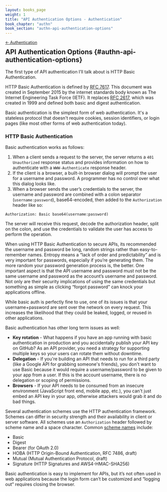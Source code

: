 ```yaml
---
layout: books_page
weight: 1
title: "API Authentication Options - Authentication"
book_chapter: "authn"
book_section: "authn-api-authentication-options"
---
```


<div style="font-size: 0.9em; margin-bottom: -20px;"><a href="/books/api-security/authn/">&larr; Authentication</a></div>

## API Authentication Options {#authn-api-authentication-options}

The first type of API authentication I’ll talk about is HTTP Basic Authentication.

HTTP Basic Authentication is defined by [RFC 7617](https://tools.ietf.org/html/rfc7617). This document was created in September 2015 by the internet standards body known as The Internet Engineering Task Force (IETF). It replaces [RFC 2617](https://tools.ietf.org/html/rfc2617), which was created in 1999 and defined both basic and digest authentication.

Basic authentication is the simplest form of web authentication. It's a stateless protocol that doesn't require cookies, session identifiers, or login pages (like most other forms of web authentication today).

### HTTP Basic Authentication

Basic authentication works as follows:

1. When a client sends a request to the server, the server returns a `401 Unauthorized` response status and provides information on how to authenticate with a <code style="word-break: keep-all">WWW-Authenticate</code> response header.
1. If the client is a browser, a built-in browser dialog will prompt the user for a username and password. A programmer has no control over what this dialog looks like.
1. When a browser sends the user’s credentials to the server, the username and password are combined with a colon separator (`username:password`), base64-encoded, then added to the `Authorization` header like so:

```
Authorization: Basic base64(username:password)
```

The server will receive this request, decode the authorization header, split on the colon, and use the credentials to validate the user has access to perform the operation.

When using HTTP Basic Authentication to secure APIs, its recommended the username and password be long, random strings rather than easy-to-remember names. Entropy means a “lack of order and predictability” and is very important for passwords, especially if you’re generating them. The more random your password generation process is, the better. One important aspect is that the API username and password must not be the same username and password as the account’s username and password. Not only are their security implications of using the same credentials but something as simple as clicking “forgot password” can knock your applications offline.

While basic auth is perfectly fine to use, one of its issues is that your username+password are sent over the network on every request. This increases the likelihood that they could be leaked, logged, or reused in other applications.


Basic authentication has other long term issues as well:

- **Key rotation** - What happens if you have an app running with basic authentication in production and you accidentally publish your API key on GitHub? As an API provider, you need a strategy for supporting multiple keys so your users can rotate them without downtime.
- **Delegation** - If you're building an API that needs to run for a third party (like a Google API for grabbing someone's friends), you don't want to use Basic because it would require a username/password to be given to your app from a user. If this is the account username, there is no delegation or scoping of permissions.
- **Browsers** - If your API needs to be consumed from an insecure environment (JavaScript front end, mobile app, etc.), you can't just embed an API key in your app, otherwise attackers would grab it and do bad things.

Several authentication schemes use the HTTP authentication framework. Schemes can differ in security strength and their availability in client or server software. All schemes use an `Authorization` header followed by scheme name and a space character. Common [scheme names](https://developer.mozilla.org/en-US/docs/Web/HTTP/Authentication#Authentication_schemes) include:

* Basic
* Digest
* Bearer (for OAuth 2.0)
* HOBA (HTTP Origin-Bound Authentication, RFC 7486, draft)
* Mutual (Mutual Authentication Protocol, draft)
* Signature (HTTP Signatures and AWS4-HMAC-SHA256)

Basic authentication is easy to implement for APIs, but it’s not often used in web applications because the login form can’t be customized and “logging out” requires closing the browser.
